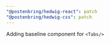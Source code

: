```yaml
---
"@postenbring/hedwig-react": patch
"@postenbring/hedwig-css": patch
---
```


Adding baseline component for `<Tabs/>`
